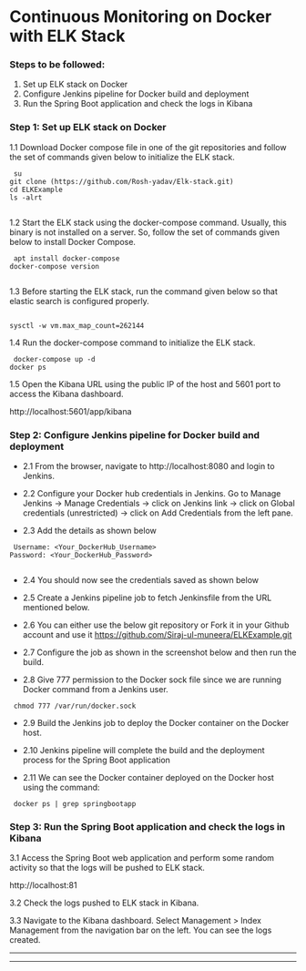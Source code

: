 # Continuous Monitoring on Docker with ELK Stack


### Steps to be followed:
1.	Set up ELK stack on Docker
2.	Configure Jenkins pipeline for Docker build and deployment
3.	Run the Spring Boot application and check the logs in Kibana

### Step 1: Set up ELK stack on Docker





1.1	Download Docker compose file in one of the git repositories and follow the set of commands given below to initialize the ELK stack.


```
 su
git clone (https://github.com/Rosh-yadav/Elk-stack.git)
cd ELKExample
ls -alrt
 
```
 
1.2	Start the ELK stack using the docker-compose command. Usually, this binary is not installed on a server. So, follow the set of commands given below to install Docker Compose.


```
 apt install docker-compose
docker-compose version
 
```
 
1.3	Before starting the ELK stack, run the command given below so that elastic search is configured properly.

```
 
sysctl -w vm.max_map_count=262144

```
 
1.4	Run the docker-compose command to initialize the ELK stack.



```
 docker-compose up -d
docker ps

```
  
 

 
1.5	Open the Kibana URL using the public IP of the host and 5601 port to access the Kibana dashboard.

http://localhost:5601/app/kibana

 

### Step 2: Configure Jenkins pipeline for Docker build and deployment
- 2.1	From the browser, navigate to http://localhost:8080 and login to Jenkins.
- 2.2	Configure your Docker hub credentials in Jenkins. Go to Manage Jenkins -> Manage Credentials -> click on Jenkins link -> click on Global credentials (unrestricted) -> click on Add Credentials from the left pane.
 
- 2.3	Add the details as shown below


```
 Username: <Your_DockerHub_Username>
Password: <Your_DockerHub_Password>
 
```
 
- 2.4	You should now see the credentials saved as shown below
 
- 2.5	Create a Jenkins pipeline job to fetch Jenkinsfile from the URL mentioned below.  

- 2.6	You can either use the below git repository or Fork it in your Github account and use it
https://github.com/Siraj-ul-muneera/ELKExample.git

- 2.7	Configure the job as shown in the screenshot below and then run the build. 

 
- 2.8	Give 777 permission to the Docker sock file since we are running Docker command from a Jenkins user.


```
 chmod 777 /var/run/docker.sock

```
 
 
- 2.9	Build the Jenkins job to deploy the Docker container on the Docker host. 

- 2.10	Jenkins pipeline will complete the build and the deployment process for the Spring Boot application
 
 
- 2.11	We can see the Docker container deployed on the Docker host using the command:


```
 docker ps | grep springbootapp

```
 
 

### Step 3: Run the Spring Boot application and check the logs in Kibana

3.1	Access the Spring Boot web application and perform some random activity so that the logs will be pushed to ELK stack.

http://localhost:81
 
3.2	Check the logs pushed to ELK stack in Kibana.

3.3	Navigate to the Kibana dashboard. Select Management > Index Management from the navigation bar on the left. You can see the logs created.

 



----------------------------------------------------------------------------------------

----------------------------------------------------------------------------------------
